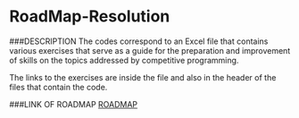 # RoadMap-Resolution

###DESCRIPTION
The codes correspond to an Excel file that contains various exercises that serve as a guide for the preparation and improvement of skills on the topics addressed by competitive programming.  

The links to the exercises are inside the file and also in the header of the files that contain the code.

###LINK OF ROADMAP
[ROADMAP](https://docs.google.com/spreadsheets/d/1yrlqsx18S8H3f-kIQxv9x4GiY9nWaQ84/edit?usp=sharing&ouid=115071307096248007934&rtpof=true&sd=true)

